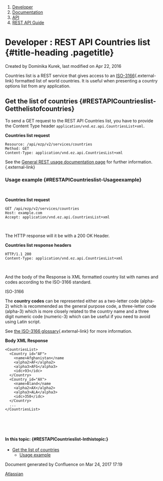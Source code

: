 1.  <span>[Developer](index.html)</span>
2.  <span>[Documentation](Documentation_31429504.html)</span>
3.  <span>[API](API_31429524.html)</span>
4.  <span>[REST API Guide](REST-API-Guide_31430286.html)</span>

<span id="title-text"> Developer : REST API Countries list </span> {#title-heading .pagetitle}
==================================================================

Created by <span class="author"> Dominika Kurek</span>, last modified on
Apr 22, 2016

Countries list is a REST service that gives access to an
[ISO-3166](http://en.wikipedia.org/wiki/ISO_3166){.external-link}
formatted list of world countries. It is useful when presenting a
country options list from any application.

Get the list of countries {#RESTAPICountrieslist-Getthelistofcountries}
-------------------------

To send a GET request to the REST API Countries list, you have to
provide the Content Type header
`application/vnd.ez.api.CountriesList+xml`.

**Countries list request**

~~~~ brush:
Resource: /api/ezp/v2/services/countries
Method: GET
Content-Type: application/vnd.ez.api.CountriesList+xml
~~~~

See the [General REST usage documentation
page](General-REST-usage_31430291.html) for further
information.[](https://gist.github.com/bdunogier/8665017#example){.external-link}

### Usage example {#RESTAPICountrieslist-Usageexample}

 

**Countries list request**

~~~~ brush:
GET /api/ezp/v2/services/countries 
Host: example.com 
Accept: application/vnd.ez.api.CountriesList+xml
~~~~

 

The HTTP response will it be with a 200 OK Header.

**Countries list response headers**

~~~~ brush:
HTTP/1.1 200 
Content-Type: application/vnd.ez.api.CountriesList+xml
~~~~

 

And the body of the Response is XML formatted country list with names
and codes according to the ISO-3166 standard. 

ISO-3166

<span
class="aui-icon aui-icon-small aui-iconfont-info confluence-information-macro-icon"></span>
The **country codes** can be represented either as a two-letter code
(alpha-2) which is recommended as the general purpose code, a
three-letter code (alpha-3) which is more closely related to the country
name and a three digit numeric code (numeric-3) which can be useful if
you need to avoid using Latin script.

See [the ISO-3166
glossary](http://www.iso.org/iso/home/standards/country_codes/country_codes_glossary.htm){.external-link}
for more information.
 

**Body XML Response**

~~~~ brush:
<CountriesList>
  <Country id="AF">
    <name>Afghanistan</name
    <alpha2>AF</alpha2>
    <alpha3>AFG</alpha3>
    <idc>93</idc>
  </Country>
  <Country id="AX">
    <name>Åland</name
    <alpha2>AX</alpha2>
    <alpha3>ALA</alpha3>
    <idc>358</idc>
  </Country>
  ...
</CountriesList>
~~~~

 

 

#### In this topic: {#RESTAPICountrieslist-Inthistopic:}

-   [Get the list of
    countries](#RESTAPICountrieslist-Getthelistofcountries)
    -   [Usage example](#RESTAPICountrieslist-Usageexample)

Document generated by Confluence on Mar 24, 2017 17:19

[Atlassian](http://www.atlassian.com/)


